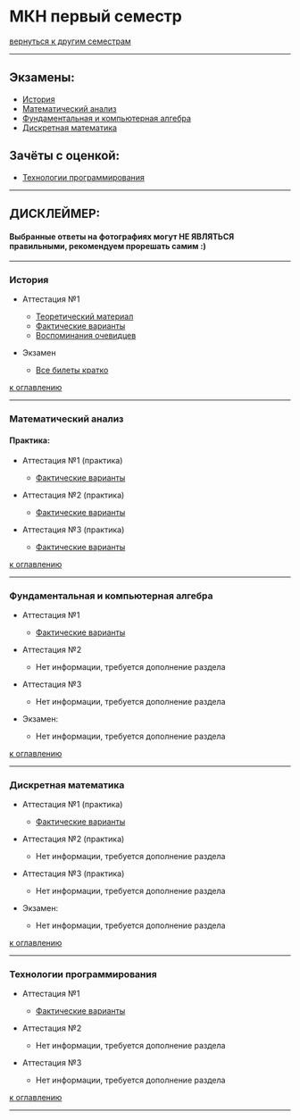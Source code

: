 # МКН первый семестр
[вернуться к другим семестрам](mkn.md)
***
## Экзамены:
+ [История](#История)
+ [Математический анализ](#Математический-анализ)
+ [Фундаментальная и компьютерная алгебра](#Фундаментальная-и-компьютерная-алгебра)
+ [Дискретная математика](#Дискретная-математика)

## Зачёты с оценкой:
+ [Технологии программирования](#Технологии-программирования)
***

## ДИСКЛЕЙМЕР:
#### Выбранные ответы на фотографиях могут НЕ ЯВЛЯТЬСЯ правильными, рекомендуем прорешать самим :)
***

### История
+ Аттестация №1
    + [Теоретический материал](../subjects/hist/hist-att-1-theory.md)
    + [Фактические варианты](../subjects/hist/hist-att-1-fact.md)
    + [Воспоминания очевидцев](../subjects/hist/hist-att-1-memories.md)

+ Экзамен
    + [Все билеты кратко](../subjects/hist/hist-exam.md)

[к оглавлению](#Экзамены)
***
### Математический анализ
#### Практика:
+ Аттестация №1 (практика)
    + [Фактические варианты](../subjects/mathan/.md)


+ Аттестация №2 (практика)
    + [Фактические варианты](../subjects/mathan/.md)


+ Аттестация №3 (практика)
    + [Фактические варианты](../subjects/mathan/.md)

[к оглавлению](#Экзамены)
***
### Фундаментальная и компьютерная алгебра
+ Аттестация №1
    + [Фактические варианты](../subjects/.md)


+ Аттестация №2
    + Нет информации, требуется дополнение раздела


+ Аттестация №3
    + Нет информации, требуется дополнение раздела


+ Экзамен:
    + Нет информации, требуется дополнение раздела

[к оглавлению](#Экзамены)
***
### Дискретная математика
+ Аттестация №1 (практика)
    + [Фактические варианты](../subjects/dm/dm-mkn/dm-pr-att-1-fact.md)


+ Аттестация №2 (практика)
    + Нет информации, требуется дополнение раздела


+ Аттестация №3 (практика)
    + Нет информации, требуется дополнение раздела


+ Экзамен:
    + Нет информации, требуется дополнение раздела


[к оглавлению](#Экзамены)
***
### Технологии программирования
+ Аттестация №1
    + [Фактические варианты](../subjects/.md)


+ Аттестация №2
    + Нет информации, требуется дополнение раздела


+ Аттестация №3
    + Нет информации, требуется дополнение раздела

[к оглавлению](#Экзамены)
***